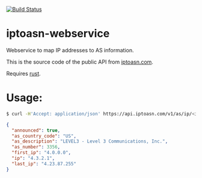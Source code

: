 [![Build Status](https://travis-ci.org/jedisct1/iptoasn-webservice.svg?branch=master)](https://travis-ci.org/jedisct1/iptoasn-webservice)

# iptoasn-webservice

Webservice to map IP addresses to AS information.

This is the source code of the public API from [iptoasn.com](https://iptoasn.com).

Requires [rust](https://www.rust-lang.org/).

# Usage:

```sh
$ curl -H'Accept: application/json' https://api.iptoasn.com/v1/as/ip/<ip address>
```
```json
{
  "announced": true,
  "as_country_code": "US",
  "as_description": "LEVEL3 - Level 3 Communications, Inc.",
  "as_number": 3356,
  "first_ip": "4.0.0.0",
  "ip": "4.3.2.1",
  "last_ip": "4.23.87.255"
}
```
